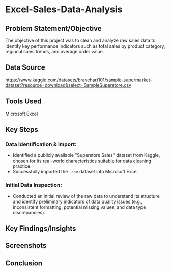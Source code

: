 # Excel-Sales-Data-Analysis
## Problem Statement/Objective
The objective of this project was to clean and analyze raw sales data to identify key performance indicators such as total sales by product category, regional sales trends, and average order value. 
## Data Source
https://www.kaggle.com/datasets/bravehart101/sample-supermarket-dataset?resource=download&select=SampleSuperstore.csv
## Tools Used
Microsoft Excel
## Key Steps

### Data Identification & Import:
* Identified a publicly available "Superstore Sales" dataset from Kaggle, chosen for its real-world characteristics suitable for data cleaning practice.
* Successfully imported the `.csv` dataset into Microsoft Excel.

### Initial Data Inspection:
* Conducted an initial review of the raw data to understand its structure and identify preliminary indicators of data quality issues (e.g., inconsistent formatting, potential missing values, and data type discrepancies).
## Key Findings/Insights
## Screenshots
## Conclusion
